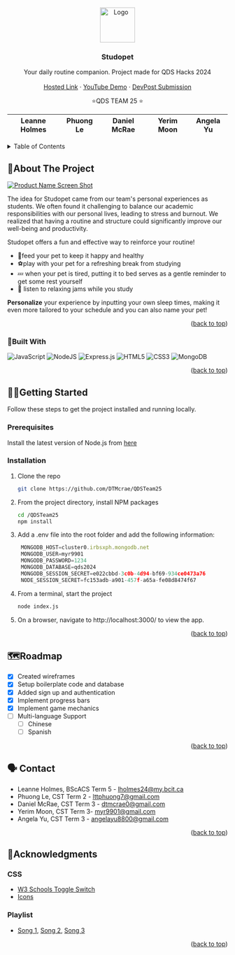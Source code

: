 <a name="readme-top"></a>

<!-- PROJECT LOGO -->
<br />
<div align="center">
    <img src="images/logo.png" alt="Logo" width="80" height="80">

  <h3 align="center">Studopet</h3>

  <p align="center">
    Your daily routine companion. Project made for QDS Hacks 2024
    <br />
    <br />
    <a href="https://studopet.onrender.com/">Hosted Link</a>
    ·
    <a href="https://youtube.com/LINKHERE">YouTube Demo</a>
    ·
    <a href="https://devpost.com/software/studopet">DevPost Submission</a>
  </p>

<div align= "center">
 ⭐QDS TEAM 25 ⭐ 

| Leanne Holmes | Phuong Le | Daniel McRae | Yerim Moon | Angela Yu |
| --------- | ------------- | ----------- |  ----------- | --------- |
</div>
</div>



<!-- TABLE OF CONTENTS -->
<details>
  <summary>Table of Contents</summary>
  <ol>
    <li>
      <a href="#about-the-project">About The Project</a>
      <ul>
        <li><a href="#built-with">Built With</a></li>
      </ul>
    </li>
    <li>
      <a href="#getting-started">Getting Started</a> 
        <li><a href="#prerequisites">Prerequisites</a></li>
        <li><a href="#installation">Installation</a></li>
      </ul>
    </li>
    <li><a href="#roadmap">Roadmap</a></li>
    <li><a href="#contact">Contact</a></li>
    <li><a href="#acknowledgments">Acknowledgments</a></li>
  </ol>
</details>



<!-- ABOUT THE PROJECT -->
##  📝About The Project

[![Product Name Screen Shot][product-screenshot]](https://example.com)

The idea for Studopet came from our team's personal experiences as students. We often found it challenging to balance our academic responsibilities with our personal lives, leading to stress and burnout. We realized that having a routine and structure could significantly improve our well-being and productivity.

Studopet offers a fun and effective way to reinforce your routine!
* 🍖feed your pet to keep it happy and healthy
* ⚽play with your pet for a refreshing break from studying
* 💤 when your pet is tired, putting it to bed serves as a gentle reminder to get some rest yourself
* 🎵 listen to relaxing jams while you study

**Personalize** your experience by inputting your own sleep times, making it even more tailored to your schedule and you can also name your pet!


<p align="right">(<a href="#readme-top">back to top</a>)</p>



### 🔨Built With

![JavaScript](https://img.shields.io/badge/javascript-%23323330.svg?style=for-the-badge&logo=javascript&logoColor=%23F7DF1E)
![NodeJS](https://img.shields.io/badge/node.js-6DA55F?style=for-the-badge&logo=node.js&logoColor=white)
![Express.js](https://img.shields.io/badge/express.js-%23404d59.svg?style=for-the-badge&logo=express&logoColor=%2361DAFB)
![HTML5](https://img.shields.io/badge/html5-%23E34F26.svg?style=for-the-badge&logo=html5&logoColor=white)
![CSS3](https://img.shields.io/badge/css3-%231572B6.svg?style=for-the-badge&logo=css3&logoColor=white)
![MongoDB](https://img.shields.io/badge/MongoDB-%234ea94b.svg?style=for-the-badge&logo=mongodb&logoColor=white)


<p align="right">(<a href="#readme-top">back to top</a>)</p>



<!-- GETTING STARTED -->
## 🏃‍♀️Getting Started

Follow these steps to get the project installed and running locally. 

### Prerequisites

Install the latest version of Node.js from [here](https://nodejs.org/en)

### Installation

1. Clone the repo
   ```sh
   git clone https://github.com/DTMcrae/QDSTeam25
   ```
3. From the project directory, install NPM packages
   ```sh
   cd /QDSTeam25
   npm install
   ```
4. Add a .env file into the root folder and add the following information:
   ```js
    MONGODB_HOST=cluster0.irbsxph.mongodb.net
    MONGODB_USER=myr9901
    MONGODB_PASSWORD=1234
    MONGODB_DATABASE=qds2024
    MONGODB_SESSION_SECRET=e022cbbd-3c0b-4d94-bf69-934ce0473a76
    NODE_SESSION_SECRET=fc153adb-a901-457f-a65a-fe08d8474f67
   ```
5. From a terminal, start the project
   ```sh
   node index.js
   ```
6. On a browser, navigate to http://localhost:3000/ to view the app.

<p align="right">(<a href="#readme-top">back to top</a>)</p>


<!-- ROADMAP -->
##  🗺️Roadmap

- [x] Created wireframes
- [x] Setup boilerplate code and database
- [x] Added sign up and authentication
- [x] Implement progress bars
- [x] Implement game mechanics
- [ ] Multi-language Support
    - [ ] Chinese
    - [ ] Spanish

<p align="right">(<a href="#readme-top">back to top</a>)</p>


<!-- CONTACT -->
## 🗣 Contact

- Leanne Holmes, BScACS Term 5 - lholmes24@my.bcit.ca
- Phuong Le, CST Term 2 - lttphuong7@gmail.com
- Daniel McRae, CST Term 3 - dtmcrae0@gmail.com
- Yerim Moon, CST Term 3- myr9901@gmail.com 
- Angela Yu, CST Term 3 - angelayu8800@gmail.com

<p align="right">(<a href="#readme-top">back to top</a>)</p>



<!-- ACKNOWLEDGMENTS -->
## 📑Acknowledgments

### CSS
* [W3 Schools Toggle Switch](https://www.w3schools.com/howto/howto_css_switch.asp)
* [Icons](https://icons8.com/)

### Playlist
* [Song 1](https://www.youtube.com/watch?v=slnUKMhcQUs&t=4s), [Song 2](https://www.youtube.com/watch?v=6DhONAQfEVg), [Song 3](https://www.youtube.com/watch?v=6eWIffP2M3Y)


<p align="right">(<a href="#readme-top">back to top</a>)</p>



<!-- MARKDOWN LINKS & IMAGES -->
[product-screenshot]: images/screenshot.png
[Next.js]: https://img.shields.io/badge/next.js-000000?style=for-the-badge&logo=nextdotjs&logoColor=white
[Next-url]: https://nextjs.org/
[React.js]: https://img.shields.io/badge/React-20232A?style=for-the-badge&logo=react&logoColor=61DAFB
[React-url]: https://reactjs.org/
[Vue.js]: https://img.shields.io/badge/Vue.js-35495E?style=for-the-badge&logo=vuedotjs&logoColor=4FC08D
[Vue-url]: https://vuejs.org/
[Angular.io]: https://img.shields.io/badge/Angular-DD0031?style=for-the-badge&logo=angular&logoColor=white
[Angular-url]: https://angular.io/
[Svelte.dev]: https://img.shields.io/badge/Svelte-4A4A55?style=for-the-badge&logo=svelte&logoColor=FF3E00
[Svelte-url]: https://svelte.dev/
[Laravel.com]: https://img.shields.io/badge/Laravel-FF2D20?style=for-the-badge&logo=laravel&logoColor=white
[Laravel-url]: https://laravel.com
[Bootstrap.com]: https://img.shields.io/badge/Bootstrap-563D7C?style=for-the-badge&logo=bootstrap&logoColor=white
[Bootstrap-url]: https://getbootstrap.com
